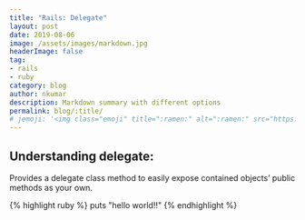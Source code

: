 ```yaml
---
title: "Rails: Delegate"
layout: post
date: 2019-08-06
image: /assets/images/markdown.jpg
headerImage: false
tag:
- rails
- ruby
category: blog
author: nkumar
description: Markdown summary with different options
permalink: blog/:title/
# jemoji: '<img class="emoji" title=":ramen:" alt=":ramen:" src="https://assets.github.com/images/icons/emoji/unicode/1f35c.png" height="20" width="20" align="absmiddle">'
---
```


## Understanding delegate:

Provides a delegate class method to easily expose contained objects’ public methods as your own.


{% highlight ruby %}
puts "hello world!!"
{% endhighlight %}
